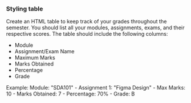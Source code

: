 ### Styling table
Create an HTML table to keep track of your grades throughout the semester. You should list all your modules, assignments, exams, and their respective scores. The table should include the following columns:

* Module
* Assignment/Exam Name
* Maximum Marks
* Marks Obtained
* Percentage
* Grade

Example: Module: "SDA101" - Assignment 1: "Figma Design" - Max Marks: 10 - Marks Obtained: 7 - Percentage: 70% - Grade: B

